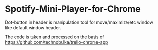 # Spotify-Mini-Player-for-Chrome


Dot-button in header is manipulation tool for move/maximize/etc window like default window header.

The code is taken and processed on the basis of https://github.com/technobulka/trello-chrome-app
